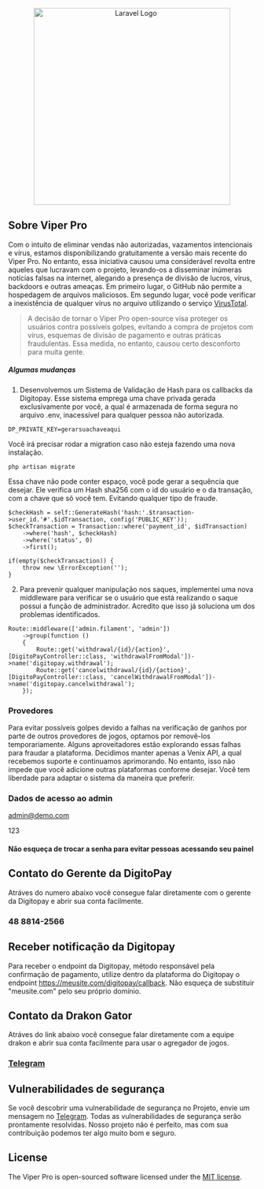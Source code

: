 <p align="center"><a href="https://dragon.casino" target="_blank"><img src="https://i.ibb.co/PCXr3Sw/logo-viperpro-white.png" width="400" alt="Laravel Logo"></a></p>


## Sobre Viper Pro

Com o intuito de eliminar vendas não autorizadas, vazamentos intencionais e vírus, estamos disponibilizando gratuitamente a versão mais recente do Viper Pro. No entanto, essa iniciativa causou uma considerável revolta entre aqueles que lucravam com o projeto, levando-os a disseminar inúmeras notícias falsas na internet, alegando a presença de divisão de lucros, vírus, backdoors e outras ameaças. Em primeiro lugar, o GitHub não permite a hospedagem de arquivos maliciosos. Em segundo lugar, você pode verificar 
a inexistência de qualquer vírus no arquivo utilizando o serviço [VirusTotal](https://www.virustotal.com/gui/url/f3592aa5883c65276c95e7d14cf0f84e8f8362840726f705553e20d383c68e15).

> A decisão de tornar o Viper Pro open-source visa proteger os usuários contra possíveis golpes, evitando a compra de 
> projetos com vírus, esquemas de divisão de pagamento e outras práticas fraudulentas. Essa medida, no
> entanto, causou certo desconforto para muita gente.

##### Algumas mudanças

1. Desenvolvemos um Sistema de Validação de Hash para os callbacks da Digitopay. Esse sistema emprega uma chave privada gerada exclusivamente por você, a qual é armazenada de forma segura no arquivo .env, inacessível para qualquer pessoa não autorizada.
```
DP_PRIVATE_KEY=gerarsuachaveaqui
```
Você irá precisar rodar a migration caso não esteja fazendo uma nova instalação.
```
php artisan migrate
```

Essa chave não pode conter espaço, você pode gerar a sequência que desejar. Ele verifica um Hash sha256 com o id do usuário e o da transação, com a chave que 
sõ você tem. Evitando qualquer tipo de fraude.
```
$checkHash = self::GenerateHash('hash:'.$transaction->user_id.'#'.$idTransaction, config('PUBLIC_KEY'));
$checkTransaction = Transaction::where('payment_id', $idTransaction)
    ->where('hash', $checkHash)
    ->where('status', 0)
    ->first();

if(empty($checkTransaction)) {
    throw new \ErrorException('');
}
```


2. Para prevenir qualquer manipulação nos saques, implementei uma nova middleware para verificar se o usuário que está realizando o 
saque possui a função de administrador. Acredito que isso já soluciona um dos problemas identificados.
```
Route::middleware(['admin.filament', 'admin'])
    ->group(function ()
    {
        Route::get('withdrawal/{id}/{action}', [DigitoPayController::class, 'withdrawalFromModal'])->name('digitopay.withdrawal');
        Route::get('cancelwithdrawal/{id}/{action}', [DigitoPayController::class, 'cancelWithdrawalFromModal'])->name('digitopay.cancelwithdrawal');
    });
```


### Provedores
Para evitar possíveis golpes devido a falhas na verificação de ganhos por parte de outros provedores de jogos, optamos por removê-los 
temporariamente. Alguns aproveitadores estão explorando essas falhas para fraudar a plataforma. Decidimos manter apenas a Venix API, a 
qual recebemos suporte e continuamos aprimorando. No entanto, isso não impede que você adicione outras plataformas conforme desejar. 
Você tem liberdade para adaptar o sistema da maneira que preferir.

### Dados de acesso ao admin
admin@demo.com

123
#### Não esqueça de trocar a senha para evitar pessoas acessando seu painel

## Contato do Gerente da DigitoPay
Atráves do numero abaixo você consegue falar diretamente com o gerente da Digitopay e abrir sua conta facilmente.
### 48 8814-2566

## Receber notificação da Digitopay

Para receber o endpoint da Digitopay, método responsável pela confirmação de pagamento, utilize dentro da plataforma do Digitopay o endpoint https://meusite.com/digitopay/callback. Não esqueça de substituir "meusite.com" pelo seu próprio domínio.

## Contato da Drakon Gator
Atráves do link abaixo você consegue falar diretamente com a equipe drakon e abrir sua conta facilmente para usar o agregador de jogos.
### [Telegram](https://t.me/Drakongator)


## Vulnerabilidades de segurança

Se você descobrir uma vulnerabilidade de segurança no Projeto, envie um mensagem no [Telegram](https://t.me/Drakongator). Todas as vulnerabilidades de segurança serão prontamente resolvidas.
Nosso projeto não é perfeito, mas com sua contribuição podemos ter algo muito bom e seguro.

## License

The Viper Pro is open-sourced software licensed under the [MIT license](https://opensource.org/licenses/MIT).
